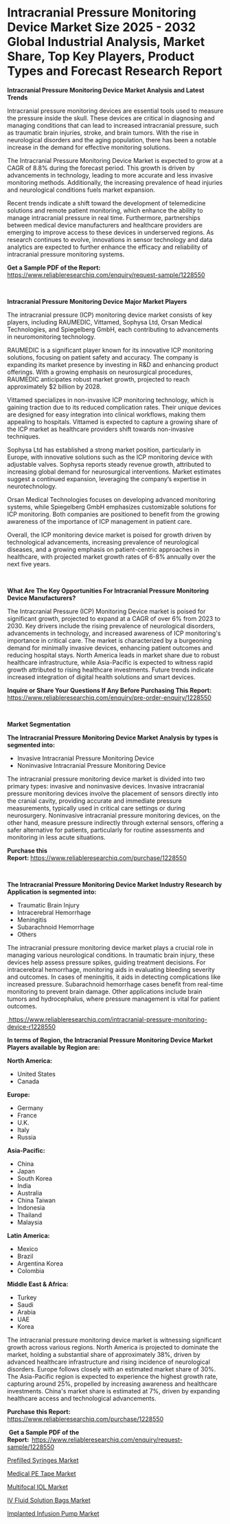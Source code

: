 <p><h1>Intracranial Pressure Monitoring Device Market Size 2025 - 2032 Global Industrial Analysis, Market Share, Top Key Players, Product Types and Forecast Research Report</h1></p><p><strong>Intracranial Pressure Monitoring Device Market Analysis and Latest Trends</strong></p>
<p><p>Intracranial pressure monitoring devices are essential tools used to measure the pressure inside the skull. These devices are critical in diagnosing and managing conditions that can lead to increased intracranial pressure, such as traumatic brain injuries, stroke, and brain tumors. With the rise in neurological disorders and the aging population, there has been a notable increase in the demand for effective monitoring solutions.</p><p>The Intracranial Pressure Monitoring Device Market is expected to grow at a CAGR of 8.8% during the forecast period. This growth is driven by advancements in technology, leading to more accurate and less invasive monitoring methods. Additionally, the increasing prevalence of head injuries and neurological conditions fuels market expansion. </p><p>Recent trends indicate a shift toward the development of telemedicine solutions and remote patient monitoring, which enhance the ability to manage intracranial pressure in real time. Furthermore, partnerships between medical device manufacturers and healthcare providers are emerging to improve access to these devices in underserved regions. As research continues to evolve, innovations in sensor technology and data analytics are expected to further enhance the efficacy and reliability of intracranial pressure monitoring systems.</p></p>
<p><strong>Get a Sample PDF of the Report:&nbsp;</strong> <a href="https://www.reliableresearchiq.com/enquiry/request-sample/1228550?utm_campaign=1144&utm_medium=2&utm_source=Github&utm_content=ia&utm_term=03032025&utm_id=intracranial-pressure-monitoring-device">https://www.reliableresearchiq.com/enquiry/request-sample/1228550</a></p>
<p>&nbsp;</p>
<p><strong>Intracranial Pressure Monitoring Device Major Market Players</strong></p>
<p><p>The intracranial pressure (ICP) monitoring device market consists of key players, including RAUMEDIC, Vittamed, Sophysa Ltd, Orsan Medical Technologies, and Spiegelberg GmbH, each contributing to advancements in neuromonitoring technology.</p><p>RAUMEDIC is a significant player known for its innovative ICP monitoring solutions, focusing on patient safety and accuracy. The company is expanding its market presence by investing in R&D and enhancing product offerings. With a growing emphasis on neurosurgical procedures, RAUMEDIC anticipates robust market growth, projected to reach approximately $2 billion by 2028.</p><p>Vittamed specializes in non-invasive ICP monitoring technology, which is gaining traction due to its reduced complication rates. Their unique devices are designed for easy integration into clinical workflows, making them appealing to hospitals. Vittamed is expected to capture a growing share of the ICP market as healthcare providers shift towards non-invasive techniques.</p><p>Sophysa Ltd has established a strong market position, particularly in Europe, with innovative solutions such as the ICP monitoring device with adjustable valves. Sophysa reports steady revenue growth, attributed to increasing global demand for neurosurgical interventions. Market estimates suggest a continued expansion, leveraging the company’s expertise in neurotechnology.</p><p>Orsan Medical Technologies focuses on developing advanced monitoring systems, while Spiegelberg GmbH emphasizes customizable solutions for ICP monitoring. Both companies are positioned to benefit from the growing awareness of the importance of ICP management in patient care.</p><p>Overall, the ICP monitoring device market is poised for growth driven by technological advancements, increasing prevalence of neurological diseases, and a growing emphasis on patient-centric approaches in healthcare, with projected market growth rates of 6-8% annually over the next five years.</p></p>
<p>&nbsp;</p>
<p><strong>What Are The Key Opportunities For Intracranial Pressure Monitoring Device Manufacturers?</strong></p>
<p><p>The Intracranial Pressure (ICP) Monitoring Device market is poised for significant growth, projected to expand at a CAGR of over 6% from 2023 to 2030. Key drivers include the rising prevalence of neurological disorders, advancements in technology, and increased awareness of ICP monitoring's importance in critical care. The market is characterized by a burgeoning demand for minimally invasive devices, enhancing patient outcomes and reducing hospital stays. North America leads in market share due to robust healthcare infrastructure, while Asia-Pacific is expected to witness rapid growth attributed to rising healthcare investments. Future trends indicate increased integration of digital health solutions and smart devices.</p></p>
<p><strong>Inquire or Share Your Questions If Any Before Purchasing This Report:</strong> <a href="https://www.reliableresearchiq.com/enquiry/pre-order-enquiry/1228550?utm_campaign=1144&utm_medium=2&utm_source=Github&utm_content=ia&utm_term=03032025&utm_id=intracranial-pressure-monitoring-device">https://www.reliableresearchiq.com/enquiry/pre-order-enquiry/1228550</a></p>
<p>&nbsp;</p>
<p><strong>Market Segmentation</strong></p>
<p><strong>The Intracranial Pressure Monitoring Device Market Analysis by types is segmented into:</strong></p>
<p><ul><li>Invasive Intracranial Pressure Monitoring Device</li><li>Noninvasive Intracranial Pressure Monitoring Device</li></ul></p>
<p><p>The intracranial pressure monitoring device market is divided into two primary types: invasive and noninvasive devices. Invasive intracranial pressure monitoring devices involve the placement of sensors directly into the cranial cavity, providing accurate and immediate pressure measurements, typically used in critical care settings or during neurosurgery. Noninvasive intracranial pressure monitoring devices, on the other hand, measure pressure indirectly through external sensors, offering a safer alternative for patients, particularly for routine assessments and monitoring in less acute situations.</p></p>
<p><strong>Purchase this Report:&nbsp;</strong><a href="https://www.reliableresearchiq.com/purchase/1228550?utm_campaign=1144&utm_medium=2&utm_source=Github&utm_content=ia&utm_term=03032025&utm_id=intracranial-pressure-monitoring-device">https://www.reliableresearchiq.com/purchase/1228550</a></p>
<p>&nbsp;</p>
<p><strong>The Intracranial Pressure Monitoring Device Market Industry Research by Application is segmented into:</strong></p>
<p><ul><li>Traumatic Brain Injury</li><li>Intracerebral Hemorrhage</li><li>Meningitis</li><li>Subarachnoid Hemorrhage</li><li>Others</li></ul></p>
<p><p>The intracranial pressure monitoring device market plays a crucial role in managing various neurological conditions. In traumatic brain injury, these devices help assess pressure spikes, guiding treatment decisions. For intracerebral hemorrhage, monitoring aids in evaluating bleeding severity and outcomes. In cases of meningitis, it aids in detecting complications like increased pressure. Subarachnoid hemorrhage cases benefit from real-time monitoring to prevent brain damage. Other applications include brain tumors and hydrocephalus, where pressure management is vital for patient outcomes.</p></p>
<p><a href="https://www.reliableresearchiq.com/intracranial-pressure-monitoring-device-r1228550?utm_campaign=1144&utm_medium=2&utm_source=Github&utm_content=ia&utm_term=03032025&utm_id=intracranial-pressure-monitoring-device">&nbsp;https://www.reliableresearchiq.com/intracranial-pressure-monitoring-device-r1228550</a></p>
<p><strong>In terms of Region, the Intracranial Pressure Monitoring Device Market Players available by Region are:</strong></p>
<p>
    <p> <strong> North America: </strong>
        <ul>
            <li>United States</li>
            <li>Canada</li>
        </ul>
        </p> 
    <p> <strong> Europe: </strong>
        <ul>
            <li>Germany</li>
            <li>France</li>
            <li>U.K.</li>
            <li>Italy</li>
            <li>Russia</li>
        </ul>
        </p> 
    <p> <strong> Asia-Pacific: </strong>
        <ul>
            <li>China</li>
            <li>Japan</li>
            <li>South Korea</li>
            <li>India</li>
            <li>Australia</li>
            <li>China Taiwan</li>
            <li>Indonesia</li>
            <li>Thailand</li>
            <li>Malaysia</li>
        </ul>
        </p> 
    <p> <strong> Latin America: </strong>
        <ul>
            <li>Mexico</li>
            <li>Brazil</li>
            <li>Argentina Korea</li>
            <li>Colombia</li>
        </ul>
        </p> 
    <p> <strong> Middle East & Africa: </strong>
        <ul>
            <li>Turkey</li>
            <li>Saudi</li>
            <li>Arabia</li>
            <li>UAE</li>
            <li>Korea</li>
        </ul>
    </p>
    </p>
<p><p>The intracranial pressure monitoring device market is witnessing significant growth across various regions. North America is projected to dominate the market, holding a substantial share of approximately 38%, driven by advanced healthcare infrastructure and rising incidence of neurological disorders. Europe follows closely with an estimated market share of 30%. The Asia-Pacific region is expected to experience the highest growth rate, capturing around 25%, propelled by increasing awareness and healthcare investments. China's market share is estimated at 7%, driven by expanding healthcare access and technological advancements.</p></p>
<p><strong>Purchase this Report: </strong><a href="https://www.reliableresearchiq.com/purchase/1228550?utm_campaign=1144&utm_medium=2&utm_source=Github&utm_content=ia&utm_term=03032025&utm_id=intracranial-pressure-monitoring-device">https://www.reliableresearchiq.com/purchase/1228550</a></p>
<p>&nbsp;<strong>Get a Sample PDF of the Report:&nbsp;&nbsp;</strong><a href="https://www.reliableresearchiq.com/enquiry/request-sample/1228550?utm_campaign=1144&utm_medium=2&utm_source=Github&utm_content=ia&utm_term=03032025&utm_id=intracranial-pressure-monitoring-device">https://www.reliableresearchiq.com/enquiry/request-sample/1228550</a></p>
<p><strong></strong></p>
<p><p><a href="https://github.com/dafertsuria/Market-Research-Report-List-1/blob/main/prefilled-syringes-market.md?utm_campaign=1144&utm_medium=2&utm_source=Github&utm_content=ia&utm_term=03032025&utm_id=intracranial-pressure-monitoring-device">Prefilled Syringes Market</a></p><p><a href="https://github.com/pockettifere14/Market-Research-Report-List-1/blob/main/medical-pe-tape-market.md?utm_campaign=1144&utm_medium=2&utm_source=Github&utm_content=ia&utm_term=03032025&utm_id=intracranial-pressure-monitoring-device">Medical PE Tape Market</a></p><p><a href="https://github.com/shroffuhpa/Market-Research-Report-List-1/blob/main/multifocal-iol-market.md?utm_campaign=1144&utm_medium=2&utm_source=Github&utm_content=ia&utm_term=03032025&utm_id=intracranial-pressure-monitoring-device">Multifocal IOL Market</a></p><p><a href="https://github.com/billejuman43/Market-Research-Report-List-1/blob/main/iv-fluid-solution-bags-market.md?utm_campaign=1144&utm_medium=2&utm_source=Github&utm_content=ia&utm_term=03032025&utm_id=intracranial-pressure-monitoring-device">IV Fluid Solution Bags Market</a></p><p><a href="https://github.com/seibttullyjh/Market-Research-Report-List-1/blob/main/implanted-infusion-pump-market.md?utm_campaign=1144&utm_medium=2&utm_source=Github&utm_content=ia&utm_term=03032025&utm_id=intracranial-pressure-monitoring-device">Implanted Infusion Pump Market</a></p></p>